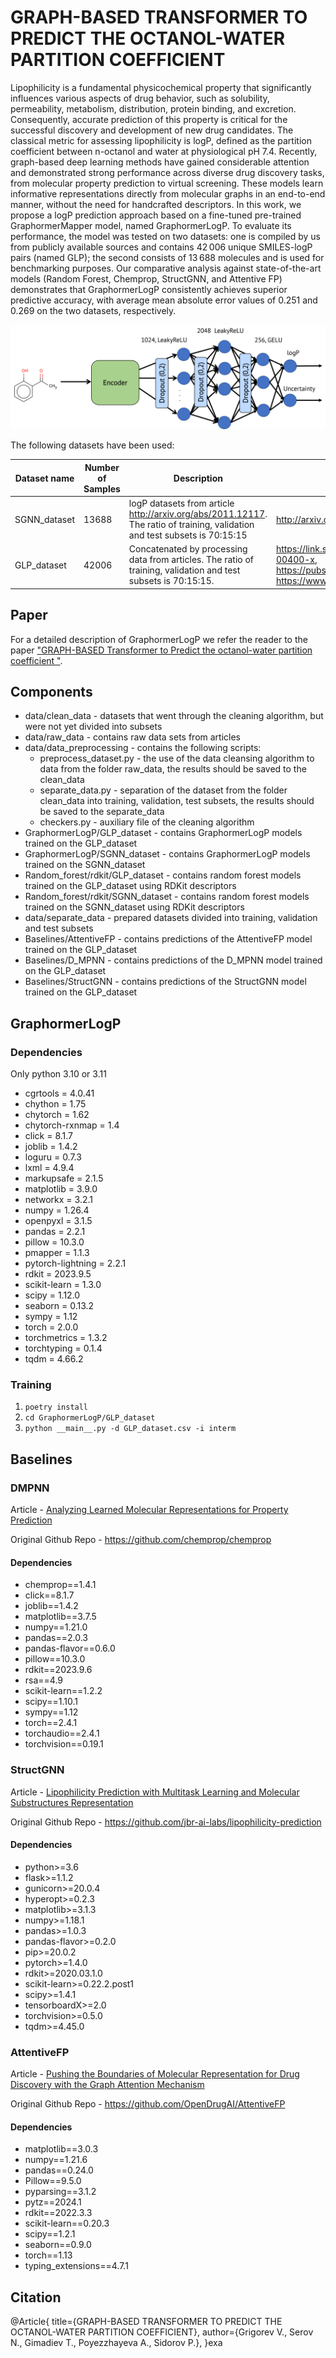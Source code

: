 # GRAPH-BASED TRANSFORMER TO PREDICT THE OCTANOL-WATER PARTITION COEFFICIENT 

Lipophilicity is a fundamental physicochemical property that significantly influences various aspects of drug behavior, such as solubility, permeability, metabolism, distribution, protein binding, and excretion. Consequently, accurate prediction of this property is critical for the successful discovery and development of new drug candidates. The classical metric for assessing lipophilicity is logP, defined as the partition coefficient between n-octanol and water at physiological pH 7.4. Recently, graph-based deep learning methods have gained considerable attention and demonstrated strong performance across diverse drug discovery tasks, from molecular property prediction to virtual screening. These models learn informative representations directly from molecular graphs in an end-to-end manner, without the need for handcrafted descriptors. In this work, we propose a logP prediction approach based on a fine-tuned pre-trained GraphormerMapper model, named GraphormerLogP. To evaluate its performance, the model was tested on two datasets: one is compiled by us from publicly available sources and contains 42 006 unique SMILES-logP pairs (named GLP); the second consists of 13 688 molecules and is used for benchmarking purposes. Our comparative analysis against state-of-the-art models (Random Forest, Chemprop, StructGNN, and Attentive FP) demonstrates that GraphormerLogP consistently achieves superior predictive accuracy, with average mean absolute error values of 0.251 and 0.269 on the two datasets, respectively. 

![product-screenshot](imgs/Workshop_Model_GLP.png)

The following datasets have been used: 

| Dataset name | Number of Samples | Description | Sources |
| --- | --- | --- | --- |
| SGNN_dataset | 13688 | logP datasets from article http://arxiv.org/abs/2011.12117. The ratio of training, validation and test subsets is 70:15:15 | http://arxiv.org/abs/2011.12117 |
| GLP_dataset | 42006 | Concatenated by processing data from articles. The ratio of training, validation and test subsets is 70:15:15. | https://link.springer.com/article/10.1007/s10822-021-00400-x, https://pubs.acs.org/doi/full/10.1021/acsomega.2c05607#eq1, https://www.nature.com/articles/s42004-021-00528-9 |

## Paper

For a detailed description of GraphormerLogP we refer the reader to the paper ["GRAPH-BASED Transformer to Predict the octanol-water partition coefficient "]('https').

## Components

- data/clean_data - datasets that went through the cleaning algorithm, but were not yet divided into subsets
- data/raw_data - сontains raw data sets from articles
- data/data_preprocessing - contains the following scripts:
    - preprocess_dataset.py - the use of the data cleansing algorithm to data from the folder raw_data, the results should be saved to the clean_data
    - separate_data.py - separation of the dataset from the folder clean_data into training, validation, test subsets, the results should be saved to the separate_data
    - checkers.py - auxiliary file of the cleaning algorithm
- GraphormerLogP/GLP_dataset - contains GraphormerLogP models trained on the GLP_dataset
- GraphormerLogP/SGNN_dataset - contains GraphormerLogP models trained on the SGNN_dataset
- Random_forest/rdkit/GLP_dataset - contains random forest models trained on the GLP_dataset using RDKit descriptors
- Random_forest/rdkit/SGNN_dataset - contains random forest models trained on the SGNN_dataset using RDKit descriptors
- data/separate_data - prepared datasets divided into training, validation and test subsets
- Baselines/AttentiveFP - сontains predictions of the AttentiveFP model trained on the GLP_dataset
- Baselines/D_MPNN - сontains predictions of the D_MPNN model trained on the GLP_dataset
- Baselines/StructGNN - сontains predictions of the StructGNN model trained on the GLP_dataset

## GraphormerLogP

### Dependencies

Only python 3.10 or 3.11

- cgrtools = 4.0.41
- chython = 1.75
- chytorch = 1.62
- chytorch-rxnmap = 1.4
- click = 8.1.7
- joblib = 1.4.2
- loguru = 0.7.3
- lxml = 4.9.4
- markupsafe = 2.1.5
- matplotlib = 3.9.0
- networkx = 3.2.1
- numpy = 1.26.4
- openpyxl = 3.1.5
- pandas = 2.2.1
- pillow = 10.3.0
- pmapper = 1.1.3
- pytorch-lightning = 2.2.1
- rdkit = 2023.9.5
- scikit-learn = 1.3.0
- scipy = 1.12.0
- seaborn = 0.13.2
- sympy = 1.12
- torch = 2.0.0
- torchmetrics = 1.3.2
- torchtyping = 0.1.4
- tqdm = 4.66.2

### Training

1. `poetry install`
2. `cd GraphormerLogP/GLP_dataset`
3. `python __main__.py -d GLP_dataset.csv -i interm`

## Baselines

### DMPNN

Article - [Analyzing Learned Molecular Representations for Property Prediction](https://pubs.acs.org/doi/10.1021/acs.jcim.9b00237)

Original Github Repo - https://github.com/chemprop/chemprop

#### Dependencies

- chemprop==1.4.1
- click==8.1.7
- joblib==1.4.2
- matplotlib==3.7.5
- numpy==1.21.0
- pandas==2.0.3
- pandas-flavor==0.6.0
- pillow==10.3.0
- rdkit==2023.9.6
- rsa==4.9
- scikit-learn==1.2.2
- scipy==1.10.1
- sympy==1.12
- torch==2.4.1
- torchaudio==2.4.1
- torchvision==0.19.1

### StructGNN

Article - [Lipophilicity Prediction with Multitask Learning and Molecular Substructures Representation](https://arxiv.org/abs/2011.12117)

Original Github Repo - https://github.com/jbr-ai-labs/lipophilicity-prediction

#### Dependencies

  - python>=3.6
  - flask>=1.1.2
  - gunicorn>=20.0.4
  - hyperopt>=0.2.3
  - matplotlib>=3.1.3
  - numpy>=1.18.1
  - pandas>=1.0.3
  - pandas-flavor>=0.2.0
  - pip>=20.0.2
  - pytorch>=1.4.0
  - rdkit>=2020.03.1.0
  - scikit-learn>=0.22.2.post1
  - scipy>=1.4.1
  - tensorboardX>=2.0
  - torchvision>=0.5.0
  - tqdm>=4.45.0

### AttentiveFP

Article - [Pushing the Boundaries of Molecular Representation for Drug Discovery with the Graph Attention Mechanism](https://pubmed.ncbi.nlm.nih.gov/31408336/)

Original Github Repo - https://github.com/OpenDrugAI/AttentiveFP

#### Dependencies

- matplotlib==3.0.3
- numpy==1.21.6
- pandas==0.24.0
- Pillow==9.5.0
- pyparsing==3.1.2
- pytz==2024.1
- rdkit==2022.3.3
- scikit-learn==0.20.3
- scipy==1.2.1
- seaborn==0.9.0
- torch==1.13
- typing_extensions==4.7.1

## Citation
@Article{
  title={GRAPH-BASED TRANSFORMER TO PREDICT THE OCTANOL-WATER PARTITION COEFFICIENT},
  author={Grigorev V., Serov N., Gimadiev T., Poyezzhayeva A., Sidorov P.},
}exa



